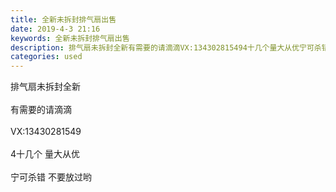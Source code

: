 ```yaml
---
title: 全新未拆封排气扇出售
date: 2019-4-3 21:16
keywords: 全新未拆封排气扇出售
description: 排气扇未拆封全新有需要的请滴滴VX:134302815494十几个量大从优宁可杀错不要放过哟
categories: used
---
```

<td class="t_f" id="postmessage_3387778">

排气扇未拆封全新<br/>
<br/>
有需要的请滴滴<br/>
<br/>
VX:13430281549<br/>
<br/>
4十几个 量大从优<br/>
<br/>
宁可杀错 不要放过哟<br/>
</td>
